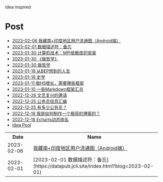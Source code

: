 idea inspired

# Post
- [2023-02-06 我藏南+印度地区用户流通图（Android端）](https://datapub.jcli.site/2023-02-06.html)
- [2023-02-01 数据描述符：备忘](https://datapub.jcli.site/index.html?blog=2023-02-01)
- [2023-01-30 计算机技术：MPI依赖库的安装](https://datapub.jcli.site/index.html?blog=2023-01-30a)
- [2023-01-30 《做哲学》](https://datapub.jcli.site/index.html?blog=2023-01-30)
- [2023-01-30 做哲学](https://datapub.jcli.site/index.html?blog=2023-01-30)
- [2023-01-18 从BEP想到的人生](https://datapub.jcli.site/index.html?blog=2023-01-18)
- [2023-01-16 史学](https://datapub.jcli.site/index.html?blog=2023-01-16)
- [2023-01-11 做H5增长，需要哪些框架](https://datapub.jcli.site/index.html?blog=2023-01-11)
- [2023-01-10 一些Markdown框架汇总](https://datapub.jcli.site/index.html?blog=2023-01-10)
- [2022-12-26 文艺复兴的邀请](https://datapub.jcli.site/index.html?blog=2022-12-26)
- [2022-12-25 公务员信息汇编](https://datapub.jcli.site/index.html?blog=2022-12-25a)
- [2022-12-25 有多少公务员？](https://datapub.jcli.site/index.html?blog=2022-12-25)
- [2022-12-18 我是如何制作一个极简的博客的？](https://datapub.jcli.site/index.html?blog=2022-12-18)
- [2022-12-18 Echarts动态排名](https://datapub.jcli.site/examples/echart-rank.html)
- [Idea Pool](https://datapub.jcli.site/index.html?blog=idea)

<table class="sortable">
  <tr>
    <th>Date</th>
    <th>Name</th>
  </tr>
  <tr>
    <td>2023-02-06</td>
    <td><a href='https://datapub.jcli.site/2023-02-06.html'>我藏南+印度地区用户流通图（Android端）</a></td>
  </tr>

  <tr>
    <td>2023-02-01</td>
    <td>[2023-02-01 数据描述符：备忘](https://datapub.jcli.site/index.html?blog=2023-02-01)&nbsp;</td>
  </tr>
  
</table>

